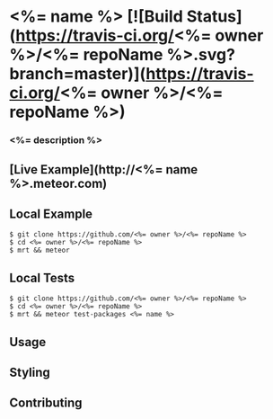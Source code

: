 # <%= name %> [![Build Status](https://travis-ci.org/<%= owner %>/<%= repoName %>.svg?branch=master)](https://travis-ci.org/<%= owner %>/<%= repoName %>)
### <%= description %>

## [Live Example](http://<%= name %>.meteor.com)

## Local Example
```
$ git clone https://github.com/<%= owner %>/<%= repoName %>
$ cd <%= owner %>/<%= repoName %>
$ mrt && meteor
```

## Local Tests
```
$ git clone https://github.com/<%= owner %>/<%= repoName %>
$ cd <%= owner %>/<%= repoName %>
$ mrt && meteor test-packages <%= name %>
```

## Usage

## Styling

## Contributing